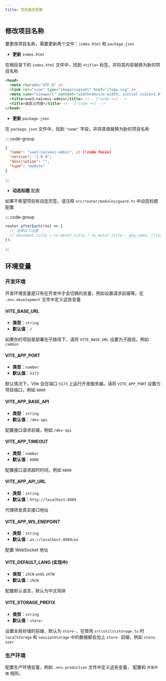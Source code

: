 ```yaml
---
title: 项目基本配置
---
```


## 修改项目名称

要更改项目名称，需要更新两个文件：`index.html` 和 `package.json`

- **更新** `index.html`

在根目录下的 `index.html` 文件中，找到 `<title>` 标签，并将其内容替换为新的项目名称

```html [index.html]
<head>
  <meta charset="UTF-8" />
  <link rel="icon" type="image/svg+xml" href="/logo.svg" />
  <meta name="viewport" content="width=device-width, initial-scale=1.0" />
  <title>vue3-naiveui-admin</title> <!-- [!code --] -->
  <title>自定义内容</title> <!-- [!code ++] -->
</head>
```

- **更新** `package.json`

在 `package.json` 文件中，找到 `"name"` 字段，并将其值替换为新的项目名称

::: code-group

```json [package.json]
{
  "name": "vue3-naiveui-admin", // [!code focus]
  "version": "1.0.0",
  "description": "",
  "type": "module"
}
```

:::

- **动态标题** 配置

如果不希望项目有动态页签，请注释 `src/router/modules/guard.ts` 中动态标题配置

::: code-group

```ts [src/router/modules/guard.ts]
router.afterEach((to) => {
  // 注释以下设置
  // document.title = to.meta?.title ? to.meta?.title : pkg.name; [!code --]
});
```

:::

## 环境变量

### 开发环境

开发环境变量是只有在开发中才会切换的变量，例如设置请求前缀等。在 `.env.development` 文件中定义这些变量

#### VITE_BASE_URL

- **类型**：`string`
- **默认值**：`/`

如果你的项目是部署在子路径下，请将 `VITE_BASE_URL` 设置为子路径，例如 `/admin`

#### VITE_APP_PORT

- **类型**：`number`
- **默认值**：`5173`

默认情况下，Vite 会在端口 `5173` 上运行开发服务器。请将 `VITE_APP_PORT` 设置为项目端口，例如 `8080`

#### VITE_APP_BASE_API

- **类型**：`string`
- **默认值**：`/dev-api`

配置接口请求前缀，例如 `/dev-api`

#### VITE_APP_TIMEOUT

- **类型**：`number`
- **默认值**：`6000`

配置接口请求超时时间，例如 `6000`

#### VITE_APP_API_URL

- **类型**：`string`
- **默认值**：`http://localhost:8989`

代理转发真实接口地址

#### VITE_APP_WS_ENDPOINT

- **类型**：`string`
- **默认值**：`ws://localhost:8989/ws`

配置 WebSocket 地址

#### VITE_DEFAULT_LANG (实现中)

- **类型**：`zhCN` `enUS` `zhTW`
- **默认值**：`zhCN`

配置默认语言，默认为中文简体

#### VITE_STORAGE_PREFIX

- **类型**：`string`
- **默认值**：`store-`

设置全局存储的前缀，默认为 `store-`，在使用 `src\utils\storage.ts` 时 `localStorage` 和 `sessionStorage` 中的数据都会加上 `store-` 前缀，例如 `store-user`

### 生产环境

配置生产环境变量，例如 `.env.production` 文件中定义这些变量， 配置和 `开发环境` 相同，
